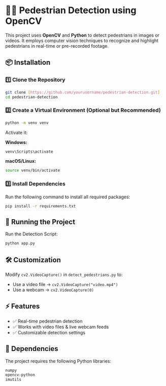 # 🚶‍♂️ Pedestrian Detection using OpenCV

This project uses **OpenCV** and **Python** to detect pedestrians in images or videos. It employs computer vision techniques to recognize and highlight pedestrians in real-time or pre-recorded footage.

## 📦 Installation

### 1️⃣ Clone the Repository

```sh
git clone [https://github.com/yourusername/pedestrian-detection.git]
cd pedestrian-detection
```


### 2️⃣ Create a Virtual Environment (Optional but Recommended)

```sh
python -m venv venv
```

Activate it:

**Windows:**

```sh
venv\Scripts\activate
```

**macOS/Linux:**

```sh
source venv/bin/activate
```


### 3️⃣ Install Dependencies

Run the following command to install all required packages:

```sh
pip install -r requirements.txt
```


## 🚀 Running the Project

Run the Detection Script:

```sh
python app.py
```

## 🛠 Customization

Modify `cv2.VideoCapture()` in `detect_pedestrians.py` to:

* Use a video file → `cv2.VideoCapture("video.mp4")`
* Use a webcam → `cv2.VideoCapture(0)`

## ⚡ Features

* ✅ Real-time pedestrian detection
* ✅ Works with video files & live webcam feeds
* ✅ Customizable detection settings

## 🐍 Dependencies

The project requires the following Python libraries:

```sh
numpy
opencv-python
imutils
```

